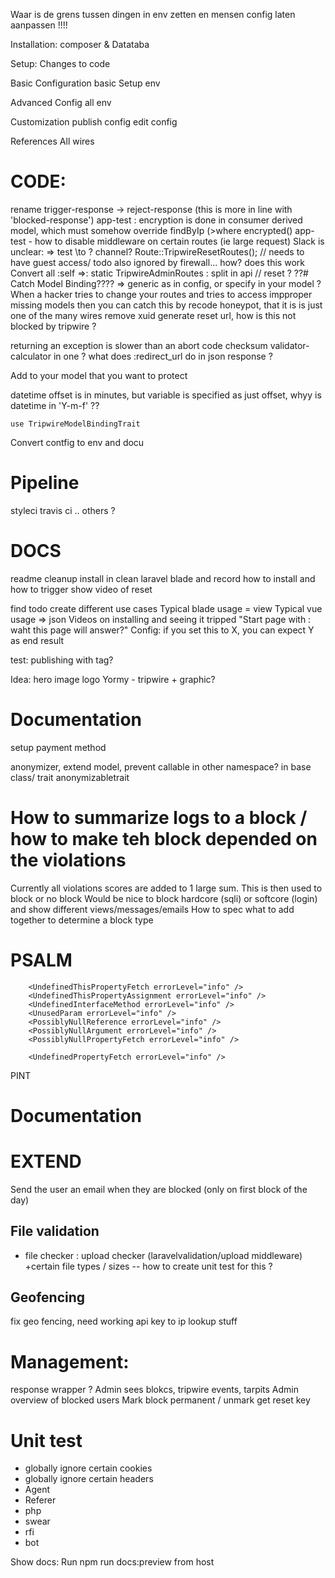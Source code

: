Waar is de grens tussen dingen in env zetten en mensen config laten aanpassen !!!!

Installation:
composer & Datataba

Setup:
Changes to code

Basic Configuration
basic Setup env

Advanced Config
all env

Customization
publish config 
edit config


References
All wires





# CODE:
rename trigger-response -> reject-response (this is more in line with 'blocked-response')
app-test : encryption is done in consumer derived model, which must somehow override findByIp (>where encrypted()
app-test - how to disable middleware on certain routes (ie large request)
Slack is unclear: => test \to ? channel?
Route::TripwireResetRoutes();   // needs to have guest access/ todo also ignored by firewall... how? does this work
Convert all :self =>: static
TripwireAdminRoutes : split in api // reset ?
??# Catch Model Binding???? => generic as in config, or specify in your model ?
When a hacker tries to change your routes and tries to access impproper missing models then you can catch this by
recode honeypot, that it is is just one of the many wires
remove xuid
generate reset url, how is this not blocked by tripwire ?

returning an exception is slower than an abort code
checksum validator-calculator in one ?
what does :redirect_url do in json response ?

Add to your model that you want to protect

datetime offset is in minutes, but variable is specified as just offset, whyy is datetime in 'Y-m-f' ?? 

```
use TripwireModelBindingTrait
```
Convert contfig to env and docu

# Pipeline
styleci
travis ci
.. others ?


# DOCS
readme cleanup
install in clean laravel blade and record how to install and how to trigger
show video of reset

find todo
create different use cases
Typical blade usage = view
Typical vue usage => json
Videos on installing and seeing it tripped
"Start page with : waht this page will answer?"
Config: if you set this to X, you can expect Y as end result



test:
publishing with tag?

Idea: hero image logo
Yormy - tripwire + graphic?


# Documentation

setup payment method

anonymizer, extend model, prevent callable in other namespace? in base class/ trait anonymizabletrait

# How to summarize logs to a block / how to make teh block depended on the violations
Currently all violations scores are added to 1 large sum. This is then used to block or no block
Would be nice to block hardcore (sqli) or softcore (login) and show different views/messages/emails
How to spec what to add together to determine a block type

# PSALM
        <UndefinedThisPropertyFetch errorLevel="info" />
        <UndefinedThisPropertyAssignment errorLevel="info" />
        <UndefinedInterfaceMethod errorLevel="info" />
        <UnusedParam errorLevel="info" />
        <PossiblyNullReference errorLevel="info" />
        <PossiblyNullArgument errorLevel="info" />
        <PossiblyNullPropertyFetch errorLevel="info" />

        <UndefinedPropertyFetch errorLevel="info" />

PINT

# Documentation 
# EXTEND
Send the user an email when they are blocked (only on first block of the day)

## File validation
- file checker : upload checker (laravelvalidation/upload middleware) +certain file types / sizes
-- how to create unit test for this ?

## Geofencing
fix geo fencing, need working api key to ip lookup stuff

# Management:
response wrapper ?
Admin sees blokcs, tripwire events, tarpits
Admin overview of blocked users
Mark block permanent / unmark
get reset key

# Unit test
- globally ignore certain cookies
- globally ignore certain headers
- Agent
- Referer
- php
- swear
- rfi
- bot



Show docs:
Run npm run docs:preview from host
